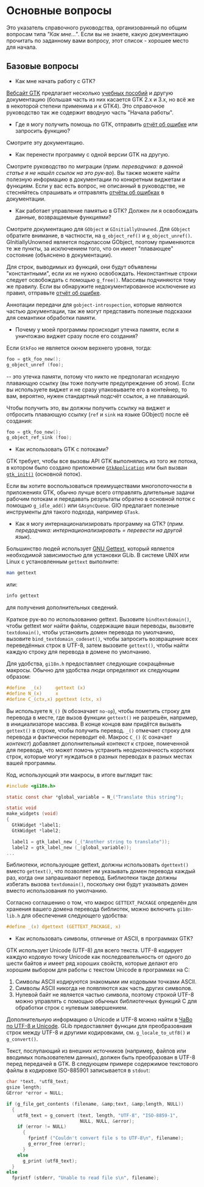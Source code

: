 # Основные вопросы

Это указатель справочного руководства, организованный по общим вопросам типа *"Как мне..."*. Если вы не знаете, какую документацию прочитать по заданному вами вопросу, этот список - хорошее место для начала.

## Базовые вопросы

* Как мне начать работу с GTK?

[Вебсайт GTK](https://www.gtk.org/) предлагает несколько [учебных пособий](https://www.gtk.org/documentation.php) и другую документацию (большая часть из них касается GTK 2.x и 3.х, но всё же в некоторой степени применима и к GTK4). Это справочное руководство так же содержит вводную часть "Начала работы".

* Где я могу получить помощь по GTK, отправить [отчёт об ошибке](https://gitlab.gnome.org/GNOME/gtk/issues/new) или запросить функцию?

Смотрите эту документацию.

* Как перенести программу с одной версии GTK на другую.

Смотрите руководство по миграции (*прим. переводчика: в данной статье я не нашёл ссылок на это рук-во*). Вы также можете найти полезную информацию в документации по конкретным виджетам и функциям. Если у вас есть вопрос, не описанный в руководстве, не стесняйтесь спрашивать и отправлять [отчёты об ошибках](https://gitlab.gnome.org/GNOME/gtk/issues/new) в документации.

* Как работает управление памятью в GTK? Должен ли я освобождать данные, возвращаемые функциями?

Смотрите документацию для `GObject` и `GInitiallyUnowned`. Для `GObject` обратите внимание, в частности, на `g_object_ref()` и `g_object_unref()`. GInitiallyUnowned является подклассом GObject, поэтому применяются те же пункты, за исключением того, что он имеет "плавающее" состояние (объяснено в документации).

Для строк, выводимых из функций, они будут объявлены "константными", если их не нужно освобождать. Неконстантные строки следует освобождать с помощью `g_free()`. Массивы подчиняются тому же правилу. Если вы обнаружите недокументированное исключение из правил, отправьте [отчёт об ошибке](https://gitlab.gnome.org/GNOME/gtk/issues/new).

Аннотации передачи для `gobject-introspection`, которые являются частью документации, так же могут представить полезные подсказки для семантики обработки памяти.

* Почему у моей программы происходит утечка памяти, если я уничтожаю виджет сразу после его создания?

Если `GtkFoo` не является окном верхнего уровня, тогда:

```c
foo = gtk_foo_new();
g_object_unref (foo);
```

-- это утечка памяти, потому что никто не предполагал исходную плавающую ссылку (вы тоже получите предупреждение об этом). Если вы используете виджет и не сразу упаковываете его в контейнер, то вам, вероятно, нужен стандартный подсчёт ссылок, а не плавающий.

Чтобы получить это, вы должны получить ссылку на виджет и отбросить плавающую ссылку (`ref` и `sink` на языке GObject) после её создания:

```c
foo = gtk_foo_new();
g_object_ref_sink (foo);
```

* Как использовать GTK с потоками?

GTK требует, чтобы все вызовы API GTK выполнялись из того же потока, в котором было создано приложение [`GtkApplication`](https://developer.gnome.org/gtk4/stable/GtkApplication.html#GtkApplication-struct) или был вызван [`gtk_init()`](https://developer.gnome.org/gtk4/stable/gtk4-General.html#gtk-init) (основной поток).

Если вы хотите воспользоваться преимуществами многопоточности в приложениях GTK, обычно лучше всего отправлять длительные задачи рабочим потокам и передавать результаты обратно в основной поток с помощью `g_idle_add()` или `GAsyncQueue`. GIO предлагает полезные инструменты для такого подхода, например `GTask`.

* Как я могу интернационализировать программу на GTK? (*прим. передодчика: интернационализировать = перевести на другой язык*).

Большинство людей использует [GNU Gettext](https://www.gnu.org/software/gettext/), который является необходимой зависимостью для установки GLib. В системе UNIX или Linux с установленным `gettext` выполните:

```bash
man gettext
```

или:

```bash
info gettext
```

для получения дополнительных сведений.

Краткое рук-во по использованию gettext. Вызовите `bindtextdomain()`, чтобы gettext мог найти файлы, содержащие ваши переводы, вызовите `textdomain()`, чтобы установить домен перевода по умолчанию, вызовите `bind_textdomain_codeset()`, чтобы запросить возвращение всех переведённых строк в UTF-8, затем вызовите `gettext()`, чтобы найти каждую строку для перевода в домене по умолчанию.

Для удобства, `gi18n.h` предоставляет следующие сокращённые макросы. Обычно для удобства люди определяют их следующим образом:

```c
#define  _(x)     gettext (x)
#define N_(x)     x
#define C_(ctx,x) pgettext (ctx, x)
```

Вы используете `N_()` (`N` обозначает `no-op`), чтобы пометить строку для перевода в месте, где вызов функции `gettext()` не разрешён, например, в инициализаторе массива. В конце концов вам придётся вызывть `gettext()` в строке, чтобы получить перевод. `_()` отмечает строку для перевода и фактически переводит её. Макрос `C_()` (`C` означает *контекст*) добавляет дополнительный контекст к строке, помеченной для перевода, что может помочь устранить неоднозначность коротких строк, которые могут нуждаться в разных переводах в разных местах вашей программы.

Код, использующий эти макросы, в итоге выглядит так:

```c
#include <gi18n.h>

static const char *global_variable = N_("Translate this string");

static void
make_widgets (void)
{
  GtkWidget *label1;
  GtkWidget *label2;

  label1 = gtk_label_new (_("Another string to translate"));
  label2 = gtk_label_new (_(global_variable));
...
```

Библиотеки, использующие gettext, должны использовать `dgettext()` вместо `gettext()`, что позволяет им указывать домен перевода каждый раз, когда они запрашивают перевод. Библиотеки такде должны избегать вызова `textdomain()`, поскольку они будут указывать домен вместо использования по умолчанию.

Согласно соглашению о том, что макрос `GETTEXT_PACKAGE` определён для хранения вашего домена перевода библиотек, можно включить `gi18n-lib.h` для обеспечения следующего удобства:

```c
#define _(x) dgettext (GETTEXT_PACKAGE, x)
```

* Как использовать символы, отличные от ASCII, в программах GTK?

GTK использует Unicode (UTF-8) для всего текста. UTF-8 кодирует каждую кодовую точку Unicode как последовательность от одного до шести байтов и имеет ряд хороших свойств, которые делают его хорошим выбором для работы с текстом Unicode в программах на С:

1. Символы ASCII кодируются знакомыми им кодовыми точками ASCII.
2. Символы ASCII никогда не появляются как часть других символов.
3. Нулевой байт не является частью символа, поэтому строкой UTF-8 можно управлять с помощью обычных библиотечных функций C для обработки строк с нулевым завершением.

Дополнительную информацию о Unicode и UTF-8 можно найти в [ЧаВо по UTF-8 и Unicode](https://www.cl.cam.ac.uk/~mgk25/unicode.html). GLib предоставляет функции для преобразовнаия строк между UTF-8 и другими кодировками, см. `g_locale_to_utf8()` и `g_convert()`.

Текст, послупающий из внешних источников (например, файлов или вводимых пользователем данных), должен быть преобразован в UTF-8 перед передачей в GTK. В следующем примере содержимое текстового файлы в кодировке ISO-885901 записывается в `stdout`:

```c
char *text, *utf8_text;
gsize length;
GError *error = NULL;

if (g_file_get_contents (filename, &amp;text, &amp;length, NULL))
  {
    utf8_text = g_convert (text, length, "UTF-8", "ISO-8859-1",
                           NULL, NULL, &error);
    if (error != NULL)
      {
        fprintf ("Couldn't convert file s to UTF-8\n", filename);
        g_error_free (error);
      }
    else
      g_print (utf8_text);
  }
else
  fprintf (stderr, "Unable to read file s\n", filename);
```
